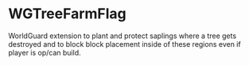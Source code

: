WGTreeFarmFlag
==============

WorldGuard extension to plant and protect saplings where a tree gets
destroyed and to block block placement inside of these regions
even if player is op/can build.
